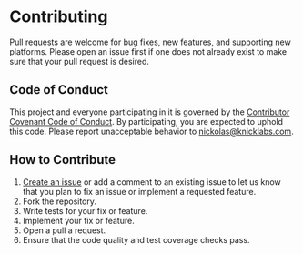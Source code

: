 # Contributing

Pull requests are welcome for bug fixes, new features, and supporting new platforms. Please open an issue first if one does not already exist to make sure that your pull request is desired.

## Code of Conduct

This project and everyone participating in it is governed by the [Contributor Covenant Code of Conduct](CODE_OF_CONDUCT). By participating, you are expected to uphold this code. Please report unacceptable behavior to nickolas@knicklabs.com.

## How to Contribute

1. [Create an issue](https://github.com/knicklabs/lorem-ipsum.js/issues/new) or add a comment to an existing issue to let us know that you plan to fix an issue or implement a requested feature.
2. Fork the repository.
3. Write tests for your fix or feature.
4. Implement your fix or feature.
5. Open a pull a request.
6. Ensure that the code quality and test coverage checks pass.
